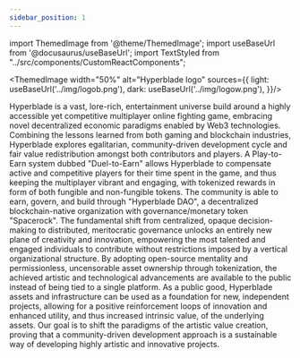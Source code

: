```yaml
---
sidebar_position: 1
---
```



import ThemedImage from '@theme/ThemedImage';
import useBaseUrl from '@docusaurus/useBaseUrl';
import TextStyled from "../src/components/CustomReactComponents";

<ThemedImage width="50%" alt="Hyperblade logo" sources={{ light: useBaseUrl('../img/logob.png'), dark: useBaseUrl('../img/logow.png'), }}/>

Hyperblade is a vast, lore-rich, entertainment universe build around a highly accessible yet competitive multiplayer online fighting game, embracing novel decentralized economic paradigms enabled by Web3 technologies. Combining the lessons learned from both gaming and blockchain industries, Hyperblade explores egalitarian, community-driven development cycle and fair value redistribution amongst both contributors and players. A Play-to-Earn system dubbed "Duel-to-Earn" allows Hyperblade to compensate active and competitive players for their time spent in the game, and thus keeping the multiplayer vibrant and engaging, with tokenized rewards in form of both fungible and non-fungible tokens. The community is able to earn, govern, and build through "Hyperblade DAO", a decentralized blockchain-native organization with governance/monetary token "Spacerock". The fundamental shift from centralized, opaque decision-making to distributed, meritocratic governance unlocks an entirely new plane of creativity and innovation, empowering the most talented and engaged individuals to contribute without restrictions imposed by a vertical organizational structure. By adopting open-source mentality and permissionless, uncensorable asset ownership through tokenization, the achieved artistic and technological advancements are available to the public instead of being tied to a single platform. As a public good, Hyperblade assets and infrastructure can be used as a foundation for new, independent projects, allowing for a positive reinforcement loops of innovation and enhanced utility, and thus increased intrinsic value, of the underlying assets. Our goal is to shift the paradigms of the artistic value creation, proving that a community-driven development approach is a sustainable way of developing highly artistic and innovative projects.